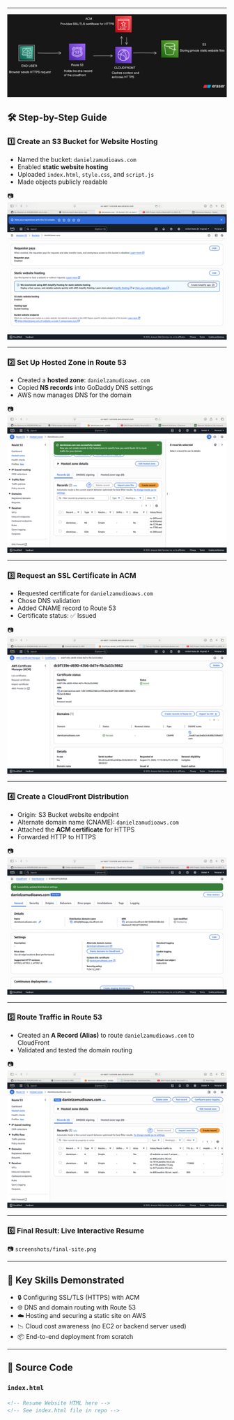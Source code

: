 
---

![image alt](https://github.com/Dannyz513/My-Resume-on-AWS/blob/188af12e8eb1548fff2d4504e2141da2cf0934f8/diagram-export-8-2-2025-1_27_15-PM.png)


## 🛠️ Step-by-Step Guide

### 1️⃣ Create an S3 Bucket for Website Hosting

- Named the bucket: `danielzamudioaws.com`
- Enabled **static website hosting**
- Uploaded `index.html`, `style.css`, and `script.js`
- Made objects publicly readable

📷 ![image alt](https://github.com/Dannyz513/My-Resume-on-AWS/blob/caa7e6511c6d061cff1389e750188b662a1dd86a/S3%20static%20website.png) 

---

### 2️⃣ Set Up Hosted Zone in Route 53

- Created a **hosted zone**: `danielzamudioaws.com`
- Copied **NS records** into GoDaddy DNS settings
- AWS now manages DNS for the domain

📷 ![image alt](https://github.com/Dannyz513/My-Resume-on-AWS/blob/800b015adfd85433491c3559c0c774f1d16cec5c/Route%2053.png) 

---

### 3️⃣ Request an SSL Certificate in ACM

- Requested certificate for `danielzamudioaws.com`
- Chose DNS validation
- Added CNAME record to Route 53
- Certificate status: ✅ Issued

📷 ![image alt](https://github.com/Dannyz513/My-Resume-on-AWS/blob/cc1724c8fd0a6028d84b135b3ffb318fe687ff0a/ACM.png)

---

### 4️⃣ Create a CloudFront Distribution

- Origin: S3 Bucket website endpoint  
- Alternate domain name (CNAME): `danielzamudioaws.com`
- Attached the **ACM certificate** for HTTPS
- Forwarded HTTP to HTTPS

📷 ![image alt](https://github.com/Dannyz513/My-Resume-on-AWS/blob/ccbc9491dfdf3b5ffbf47907a0390be0533ac380/Cloudfront%20D.png)

---

### 5️⃣ Route Traffic in Route 53

- Created an **A Record (Alias)** to route `danielzamudioaws.com` to CloudFront
- Validated and tested the domain routing

📷 ![image alt](https://github.com/Dannyz513/My-Resume-on-AWS/blob/d8db6dec7530aa76d1ffba6f886a97101cfa299e/Route%2053%20A%20name.png)

---

### 6️⃣ Final Result: Live Interactive Resume



📷 `screenshots/final-site.png`

---

## 🧠 Key Skills Demonstrated

- 🔒 Configuring SSL/TLS (HTTPS) with ACM
- 🌐 DNS and domain routing with Route 53
- ☁️ Hosting and securing a static site on AWS
- 📉 Cloud cost awareness (no EC2 or backend server used)
- 📦 End-to-end deployment from scratch

---

## 📜 Source Code

### `index.html`

```html
<!-- Resume Website HTML here -->
<!-- See index.html file in repo -->

